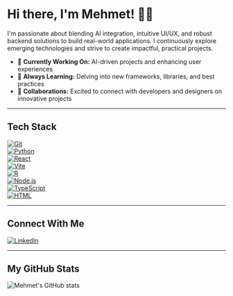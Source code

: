 # Hi there, I'm Mehmet! 👻👋

I'm passionate about blending AI integration, intuitive UI/UX, and robust backend solutions to build real-world applications. I continuously explore emerging technologies and strive to create impactful, practical projects.

- 🔭 **Currently Working On:** AI-driven projects and enhancing user experiences  
- 🌱 **Always Learning:** Delving into new frameworks, libraries, and best practices  
- 👯 **Collaborations:** Excited to connect with developers and designers on innovative projects  

---

## Tech Stack

[![Git](https://img.shields.io/badge/Git-F05032?style=flat&logo=git&logoColor=white)](https://git-scm.com/)  
[![Python](https://img.shields.io/badge/Python-3776AB?style=flat&logo=python&logoColor=white)](https://www.python.org/)  
[![React](https://img.shields.io/badge/React-61DAFB?style=flat&logo=react&logoColor=white)](https://reactjs.org/)  
[![Vite](https://img.shields.io/badge/Vite-646CFF?style=flat&logo=vite&logoColor=white)](https://vitejs.dev/)  
[![R](https://img.shields.io/badge/R-276DC3?style=flat&logo=r&logoColor=white)](https://www.r-project.org/)  
[![Node.js](https://img.shields.io/badge/Node.js-339933?style=flat&logo=node.js&logoColor=white)](https://nodejs.org/)  
[![TypeScript](https://img.shields.io/badge/TypeScript-3178C6?style=flat&logo=typescript&logoColor=white)](https://www.typescriptlang.org/)  
[![HTML](https://img.shields.io/badge/HTML-E34F26?style=flat&logo=html5&logoColor=white)](https://developer.mozilla.org/en-US/docs/Web/HTML)

---

## Connect With Me

[![LinkedIn](https://img.shields.io/badge/LinkedIn-blue?style=flat&logo=linkedin)](https://www.linkedin.com/in/mehmetyerlikaya/)


---

## My GitHub Stats

![Mehmet's GitHub stats](https://github-readme-stats.vercel.app/api?username=mehmetyertikaya&show_icons=true&theme=radical)
